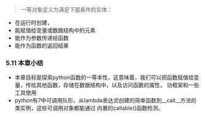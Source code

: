 > 一等对象定义为满足下面条件的实体：* 在运行时创建，* 能赋值给变量或数据结构中的元素* 能作为参数传递给函数* 能作为函数的返回结果### 5.11 本章小结* 本章目标是探索python函数的一等本性，这意味着，我们可以把函数赋值给变量，传给其他函数，存储在数据结构中，以及访问函数的属性，功框架和一些工具使用* python有7中可调用队形，从lambda表达式创建的简单函数到__call__方法的类实例，这些可调用对象都能通过内置的callable()函数检测。